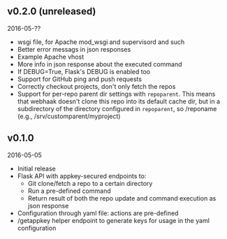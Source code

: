 ## v0.2.0 (unreleased)

2016-05-??

- wsgi file, for Apache mod_wsgi and supervisord and such
- Better error messags in json responses
- Example Apache vhost
- More info in json response about the executed command
- If DEBUG=True, Flask's DEBUG is enabled too
- Support for GitHub ping and push requests
- Correctly checkout projects, don't only fetch the repos
- Support for per-repo parent dir settings with `repoparent`.
  This means that webhaak doesn't clone this repo into its default cache dir, but in a subdirectory of
  the directory configured in `repoparent`, so <repoparent>/reponame (e.g., /srv/customparent/myproject)


## v0.1.0

2016-05-05

- Initial release
- Flask API with appkey-secured endpoints to:
  - Git clone/fetch a repo to a certain directory
  - Run a pre-defined command
  - Return result of both the repo update and command execution as json response
- Configuration through yaml file: actions are pre-defined
- /getappkey helper endpoint to generate keys for usage in the yaml configuration
